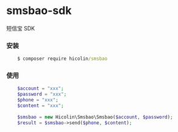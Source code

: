 # smsbao-sdk

短信宝 SDK

### 安装

```cmd
    $ composer require hicolin/smsbao
```

### 使用
```php
    $account = "xxx";
    $password = "xxx";
    $phone = "xxx";
    $content = "xxx";
    
    $smsbao = new Hicolin\Smsbao\Smsbao($account, $password);
    $result = $smsbao->send($phone, $content);
```
